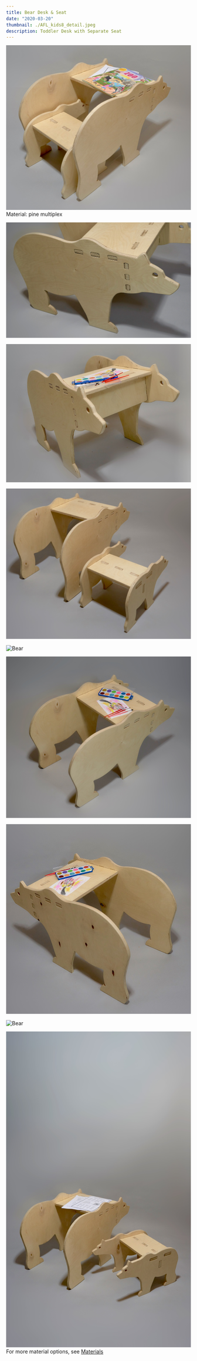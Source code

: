 ```yaml
---
title: Bear Desk & Seat
date: "2020-03-20"
thumbnail: ./AFL_kids8_detail.jpeg
description: Toddler Desk with Separate Seat
---
```

<div class="kg-card kg-image-card kg-width-wide">

![Bear](./AFL_kids12.jpeg)
Material: pine multiplex
</div>

<div class="kg-card kg-image-card kg-width-wide">

![Bear](./AFL_kids10_detail_01.jpeg)

</div>
<div class="kg-card kg-image-card kg-width-wide">
 
![Bear](./AFL_kids9.jpeg)

</div>
<div class="kg-card kg-image-card kg-width-wide">

![Bear](./AFL_kids3.jpeg)

</div>

<div class="kg-card kg-image-card kg-width-wide">

![Bear](./AFL_kids11.jpeg)

</div>
<div class="kg-card kg-image-card kg-width-wide">

![Bear](./AFL_kids2.jpeg)

</div>
<div class="kg-card kg-image-card kg-width-wide">

![Bear](./AFL_kids13.jpeg)

</div>
<div class="kg-card kg-image-card kg-width-wide">

![Bear](./AFL_kids10.jpeg)

</div>

<div class="kg-card kg-image-card kg-width-wide">

![Bear](./AFL_kids8.jpeg)
For more material options, see [Materials](/en/materials)
</div>
